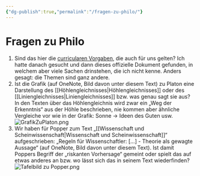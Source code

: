 ```yaml
---
{"dg-publish":true,"permalink":"/fragen-zu-philo/"}
---
```


# Fragen zu Philo
1. Sind das hier die [curricularen Vorgaben](https://cuvo.nibis.de/index.php?p=detail_view&docid=1204), die auch für uns gelten? Ich hatte danach gesucht und dann dieses offizielle Dokument gefunden, in welchem aber viele Sachen drinstehen, die ich nicht kenne. Anders gesagt: die Themen sind ganz andere.
2. Ist die Grafik (auf OneNote, Bild davon unter diesem Text) zu Platon eine Darstellung des [[Höhlengleichnisses\|Höhlengleichnisses]] oder des [[Liniengleichnisses\|Liniengleichnisses]] bzw. was genau sagt sie aus? In den Texten über das Höhlengleichnis wird zwar ein „Weg der Erkenntnis“ aus der Höhle beschrieben, nie kommen aber ähnliche Vergleiche vor wie in der Grafik:
   Sonne → Ideen des Guten usw.
   ![GrafikZuPlaton.png](/img/user/GrafikZuPlaton.png)
3. Wir haben für Popper zum Text „[[Wissenschaft und Scheinwissenschaft\|Wissenschaft und Scheinwissenschaft]]“ aufgeschrieben: „Regeln für Wissenschaftler: \[...] - Theorie als gewagte Aussage“ (auf OneNote, Bild davon unter diesem Text). Ist damit Poppers Begriff der „riskanten Vorhersage“ gemeint oder spielt das auf etwas anderes an bzw. wo lässt sich das in seinem Text wiederfinden?
   ![Tafelbild zu Popper.png](/img/user/Tafelbild%20zu%20Popper.png)